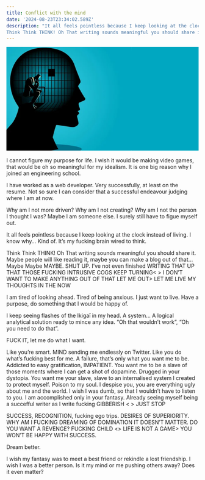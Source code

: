 ```yaml
---
title: Conflict with the mind
date: '2024-08-23T23:34:02.589Z'
description: "It all feels pointless because I keep looking at the clock instead of living. I know why… Kind of. It’s my fucking brain wired to think.
Think Think THINK! Oh That writing sounds meaningful you should share it…"
---
```


![Mind Jail](./Mind.webp)

I cannot figure my purpose for life. I wish it would be making video games, that would be oh so meaningful for my idealism. It is one big reason why I joined an engineering school.

I have worked as a web developer. Very successfully, at least on the resume. Not so sure I can consider that a successful endeavour judging where I am at now.

Why am I not more driven? Why am I not creating? Why am I not the person I thought I was?
Maybe I am someone else. I surely still have to figue myself out.

It all feels pointless because I keep looking at the clock instead of living. I know why… Kind of. It’s my fucking brain wired to think.

Think Think THINK! Oh That writing sounds meaningful you should share it. Maybe people will like reading it, maybe you can make a blog out of that… Maybe Maybe MAYBE. SHUT UP.
I’ve not even finished WRITING THAT UP THAT THOSE FUCKING INTRUSIVE COGS KEEP TURNING< > I DON’T WANT TO MAKE ANYTHING OUT OF THAT LET ME OUT> LET ME LIVE MY THOUGHTS IN THE NOW

I am tired of looking ahead. Tired of being anxious. I just want to live. Have a purpose, do something that I would be happy of.

I keep seeing flashes of the Ikigaï in my head. A system… A logical analytical solution ready to mince any idea. “Oh that wouldn’t work”, “Oh you need to do that”.

FUCK IT, let me do what I want.

Like you’re smart. MIND sending me endlessly on Twitter. Like you do what’s fucking best for me. A failure, that’s only what you want me to be. Addicted to easy gratification, IMPATIENT. You want me to be a slave of those moments where I can get a shot of dopamine. Drugged in your dystopia. You want me your slave, slave to an internalised system I created to protect myself. Poison to my soul. I despise you, you are everything ugly about me and the world. I wish I was dumb, so that I wouldn’t have to listen to you. I am accomplished only in your fantasy. Already seeing myself being a succefful writer as I write fucking GIBBERISH < > JUST STOP

SUCCESS, RECOGNITION, fucking ego trips. DESIRES OF SUPERIORITY. WHY AM I FUCKING DREAMING OF DOMINATION IT DOESN’T MATTER. DO YOU WANT A REVENGE? FUCKING CHILD <> LIFE IS NOT A GAME> YOU WON’T BE HAPPY WITH SUCCESS.

Dream better.

I wish my fantasy was to meet a best friend or rekindle a lost friendship. I wish I was a better person. Is it my mind or me pushing others away? Does it even matter?